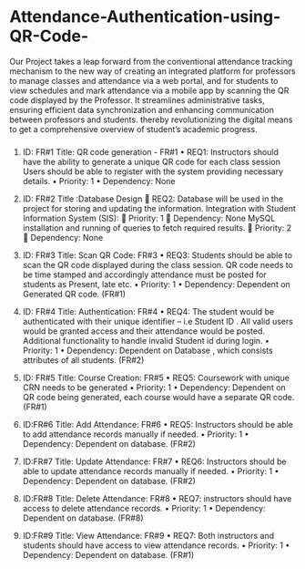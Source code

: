# Attendance-Authentication-using-QR-Code-
Our Project takes a leap forward from the conventional attendance tracking mechanism to the new way of creating an integrated platform for professors to manage classes and attendance via a web portal, and for students to view schedules and mark attendance via a mobile app by scanning the QR code displayed by the Professor. It streamlines administrative tasks, ensuring efficient data synchronization and enhancing communication between professors and students. thereby revolutionizing the digital means to get a comprehensive overview of student’s academic progress.

###
1.	ID: FR#1
Title:  QR code generation -  FR#1
•	REQ1:   Instructors should have the ability to generate a unique QR code for each class session
 Users should be able to register with the system providing necessary details.
•	Priority: 1
•	Dependency: None
2.	ID: FR#2
Title :Database Design 
	REQ2:  Database will be used in the project for storing and updating the information. 
    Integration with Student Information System (SIS):
	Priority: 1
	Dependency: None
        MySQL installation  and running of queries to fetch required results.
	Priority: 2
	Dependency: None

3.	ID: FR#3
Title: Scan QR Code: FR#3
•	REQ3: Students should be able to scan the QR code displayed during the class session.
  QR code needs to be time stamped and accordingly attendance must be posted for students as Present, late etc.
•	Priority: 1
•	Dependency: Dependent on Generated QR code. (FR#1)

4.	ID: FR#4
Title: Authentication: FR#4
•	REQ4: The student would be authenticated with their unique identifier – i.e Student ID .    All valid users would be granted access and their attendance would be posted. Additional functionality to handle invalid Student id during login.
•	Priority: 1
•	Dependency: Dependent on Database , which consists attributes of all students. (FR#2)

5.	ID: FR#5
Title: Course Creation: FR#5
•	REQ5: Coursework with unique CRN needs to be generated 
•	Priority: 1
•	Dependency: Dependent on QR code being generated, each course would have a separate QR code. (FR#1)

6.	ID:FR#6
Title: Add Attendance: FR#6
•	REQ5: Instructors should be able to add attendance records manually if needed.
•	Priority: 1
•	Dependency: Dependent on database. (FR#2)

7.	ID:FR#7
Title: Update Attendance: FR#7
•	REQ6: Instructors should be able to update attendance records manually if needed.
•	Priority: 1
•	Dependency: Dependent on database. (FR#2)

8.	ID:FR#8
Title: Delete Attendance: FR#8
•	REQ7: instructors should have access to delete attendance records.
•	Priority: 1
•	Dependency:  Dependent on database. (FR#8)

9.	ID:FR#9
Title: View Attendance: FR#9
•	REQ7: Both instructors and students should have access to view attendance records.
•	Priority: 1
•	Dependency:  Dependent on database. (FR#1)

